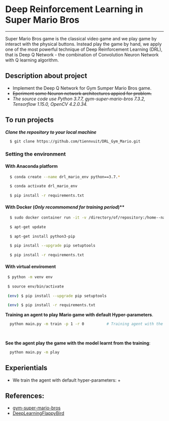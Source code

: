 # Deep Reinforcement Learning in Super Mario Bros
----

Super Mario Bros game is the classical video game and we play game by interact with the physical buttons.
Instead play the game by hand, we apply one of the most powerful technique of Deep Reinforcement Learning (DRL), that is Deep Q Network - the combination of Convolution Neuron Network with Q learning algorithm.

## Description about project
- Implement the Deep Q Network for Gym Sumper Mario Bros game.
- <strike>Eperiment some Neuron network architectures appied for problem.</strike>
- *The source code use Python 3.7.7, gym-super-mario-bros 7.3.2, Tensorflow 1.15.0, OpenCV 4.2.0.34.*

## To run projects
  ***Clone the repository to your local machine***
  ```bash
    $ git clone https://github.com/tiennvuit/DRL_Gym_Mario.git
  ```
  
  ### Setting the environment
  #### With Anaconda platform
  ```bash
    $ conda create --name drl_mario_env python==3.7.*
    
    $ conda activate drl_mario_env
    
    $ pip install -r requirements.txt
  ```
  
  #### With Docker (*Only recommomend for training period*)**
  ```bash
    $ sudo docker container run -it -v /directory/of/repository:/home--name drl_mario ubuntu:18.04
    
    $ apt-get update
    
    $ apt-get install python3-pip
    
    $ pip install --upgrade pip setuptools
    
    $ pip install -r requirements.txt
  ```
 
 #### With virtual enviroment
 ```bash
  $ python -m venv env
  
  $ source env/bin/activate
  
  (env) $ pip install --upgrade pip setuptools
  
  (env) $ pip install -r requirements.txt
 ```
 
  **Training an agent to play Mario game with default Hyper-parameters**.
  ```bash
    python main.py -m train -p 1 -r 0          # Training agent with the 1'st hyper-parameter and not render the graphic.
    
    
  ```
  **See the agent play the game with the model learnt from the training**:
  ```bash
    python main.py -m play
  ```
  
  
## Experientials
- We train the agent with default hyper-parameters:
    + 
 

## References:
- [gym-super-mario-bros](https://github.com/Kautenja/gym-super-mario-bros)
- [DeepLearningFlappyBird](https://github.com/tiennvuit/DeepLearningFlappyBird)
